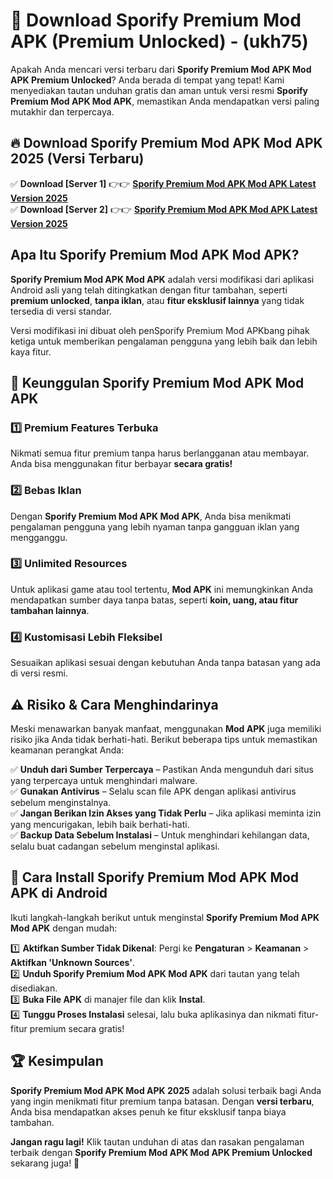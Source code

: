 

# 🎯 Download Sporify Premium Mod APK (Premium Unlocked) -  (ukh75) 

Apakah Anda mencari versi terbaru dari **Sporify Premium Mod APK Mod APK Premium Unlocked**? Anda berada di tempat yang tepat! Kami menyediakan tautan unduhan gratis dan aman untuk versi resmi **Sporify Premium Mod APK Mod APK**, memastikan Anda mendapatkan versi paling mutakhir dan terpercaya.

## 🔥 Download Sporify Premium Mod APK Mod APK 2025 (Versi Terbaru)

✅ **Download [Server 1]** 👉👉 [**Sporify Premium Mod APK Mod APK Latest Version 2025**](https://apkcomod.com?title=Sporify_Premium_Mod_APK)  
✅ **Download [Server 2]** 👉👉 [**Sporify Premium Mod APK Mod APK Latest Version 2025**](https://apkcomod.com?title=Sporify_Premium_Mod_APK)  

## Apa Itu Sporify Premium Mod APK Mod APK?

**Sporify Premium Mod APK Mod APK** adalah versi modifikasi dari aplikasi Android asli yang telah ditingkatkan dengan fitur tambahan, seperti **premium unlocked**, **tanpa iklan**, atau **fitur eksklusif lainnya** yang tidak tersedia di versi standar.

Versi modifikasi ini dibuat oleh penSporify Premium Mod APKbang pihak ketiga untuk memberikan pengalaman pengguna yang lebih baik dan lebih kaya fitur.

## 🎯 Keunggulan Sporify Premium Mod APK Mod APK

### 1️⃣ Premium Features Terbuka
Nikmati semua fitur premium tanpa harus berlangganan atau membayar. Anda bisa menggunakan fitur berbayar **secara gratis!**

### 2️⃣ Bebas Iklan
Dengan **Sporify Premium Mod APK Mod APK**, Anda bisa menikmati pengalaman pengguna yang lebih nyaman tanpa gangguan iklan yang mengganggu.

### 3️⃣ Unlimited Resources
Untuk aplikasi game atau tool tertentu, **Mod APK** ini memungkinkan Anda mendapatkan sumber daya tanpa batas, seperti **koin, uang, atau fitur tambahan lainnya**.

### 4️⃣ Kustomisasi Lebih Fleksibel
Sesuaikan aplikasi sesuai dengan kebutuhan Anda tanpa batasan yang ada di versi resmi.

## ⚠️ Risiko & Cara Menghindarinya

Meski menawarkan banyak manfaat, menggunakan **Mod APK** juga memiliki risiko jika Anda tidak berhati-hati. Berikut beberapa tips untuk memastikan keamanan perangkat Anda:

✅ **Unduh dari Sumber Terpercaya** – Pastikan Anda mengunduh dari situs yang terpercaya untuk menghindari malware.  
✅ **Gunakan Antivirus** – Selalu scan file APK dengan aplikasi antivirus sebelum menginstalnya.  
✅ **Jangan Berikan Izin Akses yang Tidak Perlu** – Jika aplikasi meminta izin yang mencurigakan, lebih baik berhati-hati.  
✅ **Backup Data Sebelum Instalasi** – Untuk menghindari kehilangan data, selalu buat cadangan sebelum menginstal aplikasi.

## 📌 Cara Install Sporify Premium Mod APK Mod APK di Android

Ikuti langkah-langkah berikut untuk menginstal **Sporify Premium Mod APK Mod APK** dengan mudah:

1️⃣ **Aktifkan Sumber Tidak Dikenal**: Pergi ke **Pengaturan** > **Keamanan** > **Aktifkan 'Unknown Sources'**.  
2️⃣ **Unduh Sporify Premium Mod APK Mod APK** dari tautan yang telah disediakan.  
3️⃣ **Buka File APK** di manajer file dan klik **Instal**.  
4️⃣ **Tunggu Proses Instalasi** selesai, lalu buka aplikasinya dan nikmati fitur-fitur premium secara gratis!

## 🏆 Kesimpulan

**Sporify Premium Mod APK Mod APK 2025** adalah solusi terbaik bagi Anda yang ingin menikmati fitur premium tanpa batasan. Dengan **versi terbaru**, Anda bisa mendapatkan akses penuh ke fitur eksklusif tanpa biaya tambahan.

**Jangan ragu lagi!** Klik tautan unduhan di atas dan rasakan pengalaman terbaik dengan **Sporify Premium Mod APK Mod APK Premium Unlocked** sekarang juga! 🚀

